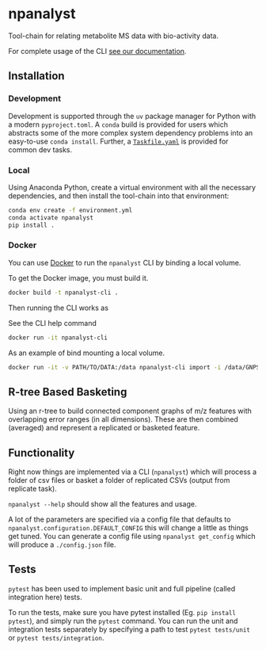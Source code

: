 # npanalyst

Tool-chain for relating metabolite MS data with bio-activity data.

For complete usage of the CLI [see our documentation](https://liningtonlab.github.io/npanalyst_documentation/NPAnalyst/cli-tutorial/).

## Installation

### Development

Development is supported through the `uv` package manager for Python with a modern `pyproject.toml`.
A `conda` build is provided for users which abstracts some of the more complex system dependency problems
into an easy-to-use `conda install`. Further, a [`Taskfile.yaml`](https://taskfile.dev/) is provided
for common dev tasks.

### Local

Using Anaconda Python, create a virtual environment with all the necessary
dependencies, and then install the tool-chain into that environment:

```bash
conda env create -f environment.yml
conda activate npanalyst
pip install .
```

### Docker

You can use [Docker](https://www.docker.com/get-started) to run the `npanalyst` CLI by binding a local volume.

To get the Docker image, you must build it.

```bash
docker build -t npanalyst-cli .
```

Then running the CLI works as

See the CLI help command

```bash
docker run -it npanalyst-cli 
```

As an example of bind mounting a local volume.

```bash
docker run -it -v PATH/TO/DATA:/data npanalyst-cli import -i /data/GNPS.graphml -o /data -t GNPS -v
```

## R-tree Based Basketing

Using an r-tree to build connected component graphs of m/z features with overlapping error ranges (in all dimensions).
These are then combined (averaged) and represent a replicated or basketed feature.

## Functionality

Right now things are implemented via a CLI (`npanalyst`) which will process a folder of csv files or basket a folder
of replicated CSVs (output from replicate task).

`npanalyst --help` should show all the features and usage.

A lot of the parameters are specified via a config file that defaults to `npanalyst.configuration.DEFAULT_CONFIG`
this will change a little as things get tuned. You can generate a config file using `npanalyst get_config` which will
produce a `./config.json` file.

## Tests

`pytest` has been used to implement basic unit and full pipeline (called integration here) tests.

To run the tests, make sure you have pytest installed (Eg. `pip install pytest`), and simply run the `pytest` command.
You can run the unit and integration tests separately by specifying a path to test `pytest tests/unit` or `pytest tests/integration`.
